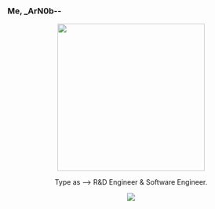 ### Me, _ArN0b--

<p align="center">
  <img width="300" height="300" src ="https://miro.medium.com/max/1400/1*U47ewuGNCdMRuef6PXbzIw.png">
</p>

<p align="center">
  Type as --> R&D Engineer & Software Engineer.  
</p>

<p align="center">
  <img src ="https://github-readme-stats.vercel.app/api/top-langs/?username=arn-ob&layout=compact&hide_border=true&langs_count=10&hide=html,css">
</p>
